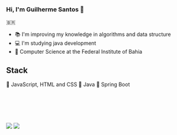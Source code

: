 ### Hi, I'm Guilherme Santos 👋
🇧🇷
- 📚 I'm improving my knowledge in algorithms and data structure
- 💻 I'm studying java development
- 🏫 Computer Science at the Federal Institute of Bahia
<h2>Stack</h2>
🔴 JavaScript, HTML and CSS
🔴 Java
🔴 Spring Boot

<br><br><br><br>
<div> 
  <a href = "mailto:guilhermejeffofc@gmail.com"><img src="https://img.shields.io/badge/-Gmail-%23333?style=for-the-badge&logo=gmail&logoColor=white" target="_blank"></a>
  <a href="https://www.linkedin.com/in/guilherme-santos-8512a1176/" target="_blank"><img src="https://img.shields.io/badge/-LinkedIn-%230077B5?style=for-the-badge&logo=linkedin&logoColor=white" target="_blank"></a>  
</div>
